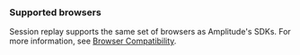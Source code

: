 ### Supported browsers

Session replay supports the same set of browsers as Amplitude's SDKs. For more information, see [Browser Compatibility](https://help.amplitude.com/hc/en-us/articles/360024709711).